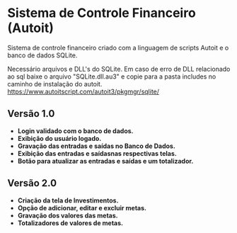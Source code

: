 # Sistema de Controle Financeiro (Autoit)
Sistema de controle financeiro criado com a linguagem de scripts Autoit e o banco de dados SQLite.

Necessário arquivos e DLL's do SQLite.
Em caso de erro de DLL relacionado ao sql baixe o arquivo "SQLite.dll.au3" e copie para a pasta includes no caminho de instalação do autoit.
https://www.autoitscript.com/autoit3/pkgmgr/sqlite/

## Versão 1.0
* **Login validado com o banco de dados.**
* **Exibição do usuário logado.**
* **Gravação das entradas e saídas no Banco de Dados.**
* **Exibição das entradas e saídasnas respectivas telas.**
* **Botão para atualizar as entradas e saídas e um totalizador.**

## Versão 2.0
* **Criação da tela de Investimentos.**
* **Opção de adicionar, editar e excluir metas.**
* **Gravação dos valores das metas.**
* **Totalizadores de valores de metas.**